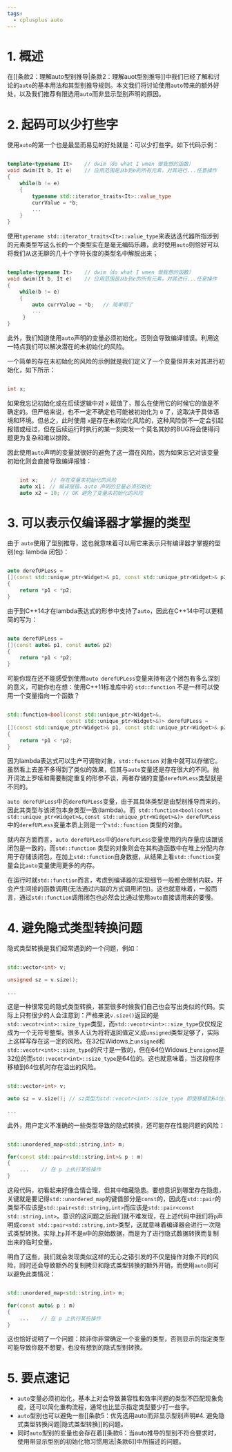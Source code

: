 ```yaml
---
tags:
  - cplusplus auto
---
```


# 1. 概述

在[[条款2：理解auto型别推导|条款2：理解auot型别推导]]中我们已经了解和讨论的`auto`的基本用法和其型别推导规则。本文我们将讨论使用`auto`带来的额外好处，以及我们推荐有限选用`auto`而非显示型别声明的原因。

# 2. 起码可以少打些字

使用`auto`的第一个也是最显而易见的好处就是：可以少打些字。如下代码示例：

``` C++

template<typename It>    // dwim（do what I wmen 做我想的函数）
void dwim(It b, It e)    // 应用范围是从b到e的所有元素，对其进行...任意操作
{
	while(b != e)
	{
		typename std::iterator_traits<It>::value_type
		currValue = *b;
		...
	}
}

```

使用`typename std::iterator_traits<It>::value_type`来表达迭代器所指涉到的元素类型写这么长的一个类型实在是毫无编码乐趣，此时使用`auto`则恰好可以将我们从这无聊的几十个字符长度的类型名中解脱出来；

``` C++

template<typename It>    // dwim（do what I wmen 做我想的函数）
void dwim(It b, It e)    // 应用范围是从b到e的所有元素，对其进行...任意操作
{
	while(b != e)
	{
		auto currValue = *b;   // 简单明了
		...
	 }
}

```

此外，我们知道使用`auto`声明的变量必须初始化，否则会导致编译错误。利用这一特点我们可以解决潜在的未初始化的风险。

一个简单的存在未初始化的风险的示例就是我们定义了一个变量但并未对其进行初始化，如下所示：

``` C++

int x;

```

如果我忘记初始化或在后续逻辑中对 `x` 赋值了，那么在使用它的时候它的值是不确定的。但严格来说，也不一定不确定也可能被初始化为 `0` 了，这取决于具体语境和环境。但总之，此时使用  `x`是存在未初始化风险的，这种风险倒不一定会引起报错或经过，但在后续运行时执行的某一刻突发一个莫名其妙的BUG将会使得问题更为复杂和难以排除。

因此使用`auto`声明的变量就很好的避免了这一潜在风险，因为如果忘记对该变量初始化则会直接导致编译报错：

``` C++

	int x;    // 存在变量未初始化的风险
	auto x1； // 编译报错，auto 声明的变量必须初始化
	auto x2 = 10; // OK 避免了变量未初始化的风险

```

# 3. 可以表示仅编译器才掌握的类型

由于 `auto`使用了型别推导，这也就意味着可以用它来表示只有编译器才掌握的型别(eg: lambda 闭包)：

``` C++

auto derefUPLess = 
[](const std::unique_ptr<Widget>& p1, const std::unique_ptr<Widget>& p2)
{
	return *p1 < *p2;
}

```

由于到C++14才在lambda表达式的形参中支持了`auto`，因此在C++14中可以更精简的写为：


``` C++ 14

auto derefUPLess = 
[](const auto& p1, const auto& p2)
{
	return *p1 < *p2;
}

```

可能你现在还不能感受到使用`auto derefUPLess`变量来持有这个闭包有多么深刻的意义，可能你也在想：使用C++11标准库中的 `std::function` 不是一样可以使用一个变量指向一个函数？

``` C++

std::function<bool(const std::unique_ptr<Widget>&,
				   const std::unique_ptr<Widget>&)> derefUPLess = 
[](const std::unique_ptr<Widget>& p1, const std::unique_ptr<Widget>& p2)
{
	return *p1 < *p2;
}

```

因为lambda表达式可以生产可调物对象，`std::function` 对象中就可以存储它。虽然看上去差不多得到了类似的效果，但其与`auto`变量还是存在很大的不同。抛开词法上罗嗦和需要制定重复的形参不谈，两者存储的变量`derefUPLess`类型就是不同的。

`auto derefUPLess`中的`derefUPLess`变量，由于其具体类型是由型别推导而来的，因此其类型与该闭包本身类型一致(lambda)。而` std::function<bool(const std::unique_ptr<Widget>&,const std::unique_ptr<Widget>&)> derefUPLess` 中的`derefUPLess`变量本质上则是一个`std::function` 类型的对象。

就内存方面而言，`auto derefUPLess`中的`derefUPLess`变量使用的内存量应该跟该闭包是一致的，而`std::function` 类型的对象则会在其构造函数中在堆上分配内存用于存储该闭包，在加上`std::function`自身数据，从结果上看`std::function`变量会比`auto`变量使用更多的内存。

在运行时就`std::function`而言，考虑到编译器的实现细节一般都会限制内联，并会产生间接的函数调用(无法通过内联的方式调用闭包)。这也就意味着，一般而言，通过`std::function`调用闭包也必然会比通过使用`auto`直接调用来的要慢。

# 4. 避免隐式类型转换问题

隐式类型转换是我们经常遇到的一个问题，例如：

``` C++

std::vector<int> v;

unsigned sz = v.size();

...

```

这是一种很常见的隐式类型转换，甚至很多时候我们自己也会写出类似的代码。实际上只有很少的人会注意到：严格来说`v.size()`返回的是`std::vecotr<int>::size_type`类型，而`std::vecotr<int>::size_type`仅仅规定成为一个无符号整型。很多人认为将将返回值定义成`unsigned`类型足够了，实际上这样写存在这一定的风险。在32位Widows上`unsigned`和`std::vecotr<int>::size_type`的尺寸是一致的，但在64位Widows上`unsigned`是32位的而`std::vecotr<int>::size_type`是64位的。这也就意味着，当这段程序移植到64位机时存在溢出的风险。

``` C++

std::vector<int> v;

auto sz = v.size(); // sz类型为std::vecotr<int>::size_type 即使移植到64位机也不会有问题

...

```

此外，用户定义不准确的一些类型导致的隐式转换，还可能存在性能问题的风险：

``` C++

std::unordered_map<std::string,int> m;

for(const std::pair<std::string,int>& p : m)
{
	...    // 在 p 上执行某些操作
}

```

这段代码，初看起来好像合情合理，但其中暗藏隐患。要想意识到哪里存在隐患，关键就是要记得`std::unordered_map`的键值部分是`const`的，因此在`std::pair`的类型不应该是`std::pair<std::string,int>`而应该是`std::pair<const std::string,int>`。意识的这问题之后我们就不难发现，在上述代码中我们将`p`声明成`const std::pair<std::string,int>`类型，这就意味着编译器会进行一次隐式类型转换。实际上`p`并不是`m`中的原始数据，而是为了进行隐式数据转换而复制出来的临时变量。

明白了这些，我们就会发现类似这样的无心之错引发的不仅是操作对象不同的风险，同时还会导致额外的复制拷贝和隐式类型转换的额外开销，而使用`auto`则可以避免此类情况：

``` C++

std::unordered_map<std::string,int> m;

for(const auto& p : m)
{
	...    // 在 p 上执行某些操作
}

```

这也恰好说明了一个问题：除非你非常确定一个变量的类型，否则显示的指定类型可能导致你既不想要，也没有想到的隐式型别转换。

# 5. 要点速记

- `auto`变量必须初始化，基本上对会导致兼容性和效率问题的类型不匹配现象免疫，还可以简化重构流程，通常也比显示指定类型要少打一些字。
- `auto`型别也可以避免一些[[条款5：优先选用auto而非显示型别声明#4. 避免隐式类型转换问题|隐式类型转换]]的问题。
- 同时`auto`型别的变量也会存在着[[条款6：当auto推导的型别不符合要求时，使用带显示型别的初始化物习惯用法|条款6]]中所描述的问题。
